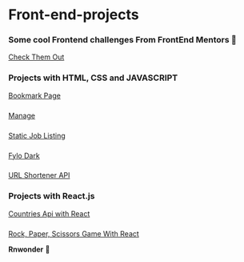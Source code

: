 # Front-end-projects
### Some cool Frontend challenges From FrontEnd Mentors 👋


[Check Them Out](https://dev.to/frontendmentor/16-front-end-projects-with-designs-to-help-improve-your-coding-skills-5ajl)

### Projects with HTML, CSS and JAVASCRIPT
[Bookmark Page](https://rnwonder.github.io/front-end-projects/bookmark-landing-page-master/index.html)
###
[Manage](https://rnwonder.github.io/front-end-projects/manage-landing-page-master/index.html)
###
[Static Job Listing](https://rnwonder.github.io/front-end-projects/static-job-listings-master/index.html)
###
[Fylo Dark](https://rnwonder.github.io/front-end-projects/fylo-dark-theme-landing-page-master/index.html)
###
[URL Shortener API](https://rnwonder.github.io/front-end-projects/url-shortening-api-master/index.html)

### Projects with React.js
[Countries Api with React](https://countries-ad6aa.web.app)
###
[Rock, Paper, Scissors Game With React](https://lzxih-a5628.web.app/)


**Rnwonder** 🚀
